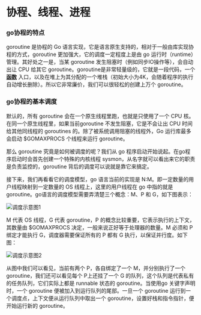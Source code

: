 # 协程、线程、进程



### go协程的特点

goroutine 是协程的 Go 语言实现，它是语言原生支持的，相对于一般由库实现协程的方式，goroutine 更加强大，它的调度一定程度上是由 go 运行时（runtime）管理。其好处之一是，当某 goroutine 发生阻塞时（例如同步IO操作等），会自动出让 CPU 给其它 goroutine。goroutine是非常轻量级的，它就是一段代码，一个 **[函数](https://haicoder.net/golang/golang-func.html)** 入口，以及在堆上为其分配的一个堆栈（初始大小为4K，会随着程序的执行自动增长删除）。所以它非常廉价，我们可以很轻松的创建上万个 goroutine。



### go协程的基本调度

默认的，所有 goroutine 会在一个原生线程里跑，也就是只使用了一个 CPU 核。在同一个原生线程里，如果当前goroutine  不发生阻塞，它是不会让出 CPU 时间给其他同线程的 goroutines 的。除了被系统调用阻塞的线程外，Go 运行库最多会启动  $GOMAXPROCS 个线程来运行 goroutine。

那么 goroutine 究竟是如何被调度的呢？我们从 go 程序启动开始说起。在go程序启动时会首先创建一个特殊的内核线程 sysmon，从名字就可以看出来它的职责是负责监控的，goroutine 背后的调度可以说就是靠它来搞定。

接下来，我们再看看它的调度模型，go 语言当前的实现是 N:M。即一定数量的用户线程映射到一定数量的 OS 线程上，这里的用户线程在 go 中指的就是 goroutine。go语言的调度模型需要弄清楚三个概念：M、P 和 G，如下图表示：

![调度示意图1](D:\typora\code\go\协程基本概念\协程调度示意图1.png)

M 代表 OS 线程，G 代表 goroutine，P 的概念比较重要，它表示执行的上下文，其数量由 $GOMAXPROCS  决定，一般来说正好等于处理器的数量。M 必须和 P 绑定才能执行 G，调度器需要保证所有的 P 都有 G 执行，以保证并行度。如下图：

![调度示意图2](D:\typora\code\go\协程基本概念\协程调度示意图2.png)

从图中我们可以看见，当前有两个 P，各自绑定了一个 M，并分别执行了一个 goroutine，我们还可以看见每个 P上还挂了一个 G  的队列，这个队列是代表私有的任务队列，它们实际上都是 runnable 状态的 goroutine。当使用go 关键字声明时，一个  goroutine 便被加入到运行队列的尾部。一旦一个 goroutine 运行到一个调度点，上下文便从运行队列中取出一个  goroutine，设置好栈和指令指针，便开始运行新的  goroutine。
